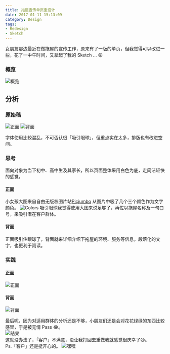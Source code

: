 ```yaml
---
title: 拖屋宣传单页重设计
date: 2017-01-11 15:13:09
category: Design
tags:
- Redesign
- Sketch
---
```


女朋友那边最近在做拖屋的宣传工作，原来有了一版的单页，但我觉得可以改进一些，花了一中午时间，又拿起了我的 Sketch ... 😝  

### 概览
![概览](https://ww4.sinaimg.cn/large/006y8lVagw1fbmpt53v56j313c0q615u.jpg)   

## 分析
### 原始稿
![正面](https://ww3.sinaimg.cn/large/006y8lVagw1fbmpqtw7wej30gc0m841f.jpg)
![背面](https://ww4.sinaimg.cn/large/006y8lVagw1fbmpqtl18sj30gc0m8ju4.jpg)   

字体使用比较混乱，不可否认很「吸引眼球」，但重点实在太多，排版也有改进空间。
### 思考
面向对象为当下初中、高中生及其家长，所以页面整体采用白色为底，走简洁轻快的感觉。
#### 正面
小女孩大图来自自由无版权图片站[Picjumbo](https://picjumbo.com/little-girl-with-sunflower-in-a-sunflower-field/)
从图片中吸了几个三个颜色作为文字颜色。
![Colors](https://ww3.sinaimg.cn/large/006y8lVagw1fbmqfh7t3bj30780a2gly.jpg)
吸引眼球我觉得使用大图来说足够了，再佐以拖屋名称及一句口号，来吸引潜在客户群体。
#### 背面
正面吸引住眼球了，背面就来详细介绍下拖屋的环境、服务等信息。段落化的文字，也更利于阅读。

### 实践
#### 正面
![正面](https://ww4.sinaimg.cn/large/006y8lVagw1fbmpr0dtedj31dl1y6b29.jpg)

#### 背面
![背面](https://ww3.sinaimg.cn/large/006y8lVagw1fbmpqwyh50j31dl1y64qp.jpg)

最后呢，因为对适用群体的分析还是不够，小朋友们还是会对花花绿绿的东西比较感冒，于是被无情 Pass 😂。  
![结果](https://ww1.sinaimg.cn/large/006y8lVagw1fbmquhf4ofj30c10c5wfp.jpg)  
这就没办法了，「客户」不满意，没让我打回去重做我就感觉很庆幸了😆。  
Ps.「客户」还是挺开心的。
![嘿嘿](https://ww1.sinaimg.cn/large/006y8lVagw1fbmqxbd2iwj30c209vjru.jpg)